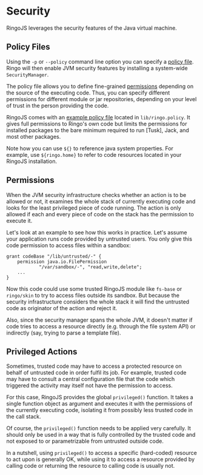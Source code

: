 # Security

RingoJS leverages the security features of the Java virtual machine. 

## Policy Files 

Using the `-p` or `--policy` command line option you can specify a [policy file]. Ringo will then enable JVM security features by installing a system-wide `SecurityManager`. 

The policy file allows you to define fine-grained [permissions] depending on the source of the executing code. Thus, you can specify different permissions for different module or jar repositories, depending on your level of trust in the person providing the code. 

RingoJS comes with an [example policy file] located in `lib/ringo.policy`. It gives full permissions to Ringo's own code but limits the permissions for installed packages to the bare minimum required to run [Tusk], Jack, and most other packages.

Note how you can use `${}` to reference java system properties. For example, use `${ringo.home}` to refer to code resources located in your RingoJS installation.

## Permissions

When the JVM security infrastructure checks whether an action is to be allowed or not, it examines the whole stack of currently executing code and looks for the least privileged piece of code running. The action is only allowed if each and every piece of code on the stack has the permission to execute it. 

Let's look at an example to see how this works in practice. Let's assume your application runs code provided by untrusted users. You only give this code permission to access files within a sandbox:

    grant codeBase "/lib/untrusted/-" {
        permission java.io.FilePermission
                "/var/sandbox/-", "read,write,delete";
        ...
    }

Now this code could use some trusted RingoJS module like `fs-base` or `ringo/skin` to try to access files outside its sandbox. But because the security infrastructure considers the whole stack it will find the untrusted code as originator of the action and reject it. 

Also, since the security manager spans the whole JVM, it doesn't matter if code tries to access a resource directly (e.g. through the file system API) or indirectly (say, trying to parse a template file). 

## Privileged Actions

Sometimes, trusted code may have to access a protected resource on behalf of untrusted code in order fulfil its job. For example, trusted code may have to consult a central configuration file that the code which triggered the activity may itself not have the permission to access. 

For this case, RingoJS provides the global `privileged()` function. It takes a single function object as argument and executes it with the permissions of the currently executing code, isolating it from possibly less trusted code in the call stack.

Of course, the `privileged()` function needs to be applied very carefully. It should only be used in a way that is fully controlled by the trusted code and not exposed to or parametrizable from untrusted outside code.

In a nutshell, using `privileged()` to access a specific (hard-coded) resource to act upon is generally OK, while using it to access a resource provided by calling code or returning the resource to calling code is usually not.

[policy file]: http://java.sun.com/j2se/1.4.2/docs/guide/security/PolicyFiles.html
[permissions]: http://java.sun.com/j2se/1.4.2/docs/guide/security/permissions.html
[example policy file]: http://github.com/ringo/ringojs/blob/master/lib/ringo.policy

